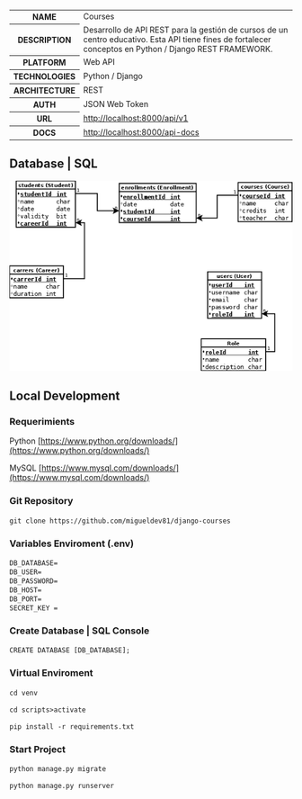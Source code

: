    
   <table id="vertical-1">
        <caption></caption>
        <tr>
            <th>NAME</th>
            <td>Courses</td>
        </tr>
        <tr>
            <th>DESCRIPTION</th>
            <td>Desarrollo de API REST para la gestión de cursos de un centro educativo. Esta API tiene fines de fortalecer conceptos en Python / Django REST FRAMEWORK. </td>
        </tr>
        <tr>
            <th>PLATFORM</th>
            <td>Web API</td>
        </tr>
        <tr>
            <th>TECHNOLOGIES</th>
            <td>Python / Django</td>
        </tr>
        <tr>
            <th>ARCHITECTURE</th>
            <td>REST</td>
        </tr>
        <tr>
            <th>AUTH</th>
            <td>JSON Web Token</td>
        </tr>
        <tr>
            <th>URL</th>
            <td><a href="http://localhost:8000/api/v1" target="_blank">http://localhost:8000/api/v1</a>
            </td>
        </tr>
        <tr>
            <th>DOCS</th>
            <td><a
                    href="http://localhost:8000/api-docs">http://localhost:8000/api-docs</a>
            </td>
        </tr>
   </table>

## Database | SQL
 ![database](./resources/db-design.png)
## Local Development
### Requerimients

Python
[https://www.python.org/downloads/](https://www.python.org/downloads/)

MySQL
[https://www.mysql.com/downloads/](https://www.mysql.com/downloads/)

### Git Repository
```
git clone https://github.com/migueldev81/django-courses
```
### Variables Enviroment (.env)
````
DB_DATABASE=
DB_USER=
DB_PASSWORD=
DB_HOST=
DB_PORT=
SECRET_KEY = 
````
### Create Database | SQL Console
````
CREATE DATABASE [DB_DATABASE];
````
### Virtual Enviroment
```
cd venv 
```
```
cd scripts>activate
```
```
pip install -r requirements.txt
```

### Start Project
```
python manage.py migrate
```
```
python manage.py runserver
```
